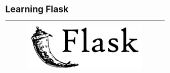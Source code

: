 # Learning Flask

---


<div align="center">
  
  <img src="https://raw.githubusercontent.com/aditya-raaj/LearnFlask/main/download.png" alt="LearnFlask" />

</div>

